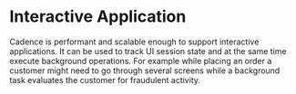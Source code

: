 # Interactive Application

Cadence is performant and scalable enough to support interactive applications. It can be used to track UI session state and
at the same time execute background operations. For example while placing an order a customer might need to go through several screens
while a background task evaluates the customer for fraudulent activity.
